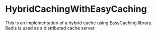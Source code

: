 # HybridCachingWithEasyCaching
This is an implementation of a hybrid cache using EasyCaching library. Redis is used as a distributed cache server.
